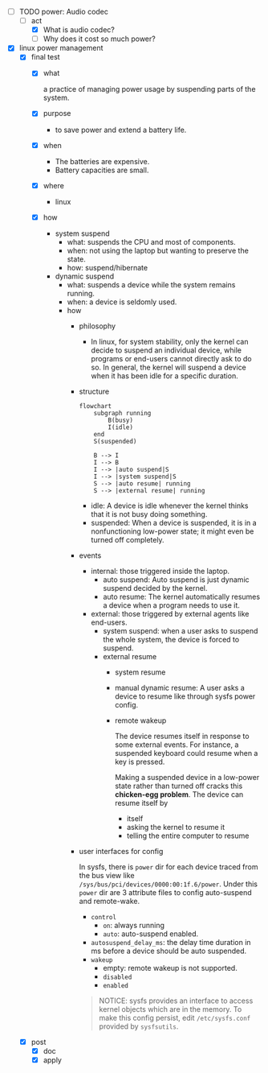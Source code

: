 - [ ] TODO power: Audio codec
    - [ ] act
        - [x] What is audio codec?
        - [ ] Why does it cost so much power?
- [x] linux power management
    - [x] final test
        - [x] what

            a practice of managing power usage by suspending parts of the system.

        - [x] purpose
            - to save power and extend a battery life.
        - [x] when 
            - The batteries are expensive.
            - Battery capacities are small.
        - [x] where
            - linux
        - [x] how
            - system suspend
                - what: suspends the CPU and most of components.
                - when: not using the laptop but wanting to preserve the state.
                - how: suspend/hibernate 
            - dynamic suspend
                - what: suspends a device while the system remains running.
                - when: a device is seldomly used.
                - how
                    - philosophy
                        - In linux, for system stability, only the kernel can decide to suspend an individual device, while programs or end-users cannot directly ask to do so. In general, the kernel will suspend a device when it has been idle for a specific duration. 
                    - structure
                        ```mermaid
                        flowchart
                            subgraph running
                                B(busy)
                                I(idle)
                            end
                            S(suspended)

                            B --> I
                            I --> B
                            I --> |auto suspend|S
                            I --> |system suspend|S
                            S --> |auto resume| running
                            S --> |external resume| running
                        ```

                        - idle: A device is idle whenever the kernel thinks that it is not busy doing something.
                        - suspended: When a device is suspended, it is in a nonfunctioning low-power state; it might even be turned off completely.
                    - events
                        - internal: those triggered inside the laptop. 
                            - auto suspend: Auto suspend is just dynamic suspend decided by the kernel.
                            - auto resume: The kernel automatically resumes a device when a program needs to use it. 
                        - external: those triggered by external agents like end-users.
                            - system suspend: when a user asks to suspend the whole system, the device is forced to suspend.
                            - external resume
                                - system resume
                                - manual dynamic resume: A user asks a device to resume like through sysfs power config.
                                - remote wakeup
            
                                    The device resumes itself in response to some external events. For instance, a suspended keyboard could resume when a key is pressed.

                                    Making a suspended device in a low-power state rather than turned off cracks this **chicken-egg problem**. The device can resume itself by 
                                    - itself
                                    - asking the kernel to resume it
                                    - telling the entire computer to resume
                    - user interfaces for config

                        In sysfs, there is `power` dir for each device traced from the bus view like `/sys/bus/pci/devices/0000:00:1f.6/power`. Under this `power` dir are 3 attribute files to config auto-suspend and remote-wake.
                        - `control`
                            - `on`: always running
                            - `auto`: auto-suspend enabled.
                        - `autosuspend_delay_ms`: the delay time duration in ms before a device should be auto suspended.
                        - `wakeup`
                            - empty: remote wakeup is not supported. 
                            - `disabled` 
                            - `enabled`   
                        > NOTICE: sysfs provides an interface to access kernel objects which are in the memory. To make this config persist, edit `/etc/sysfs.conf` provided by `sysfsutils`.        
    - [x] post
        - [x] doc
        - [x] apply
